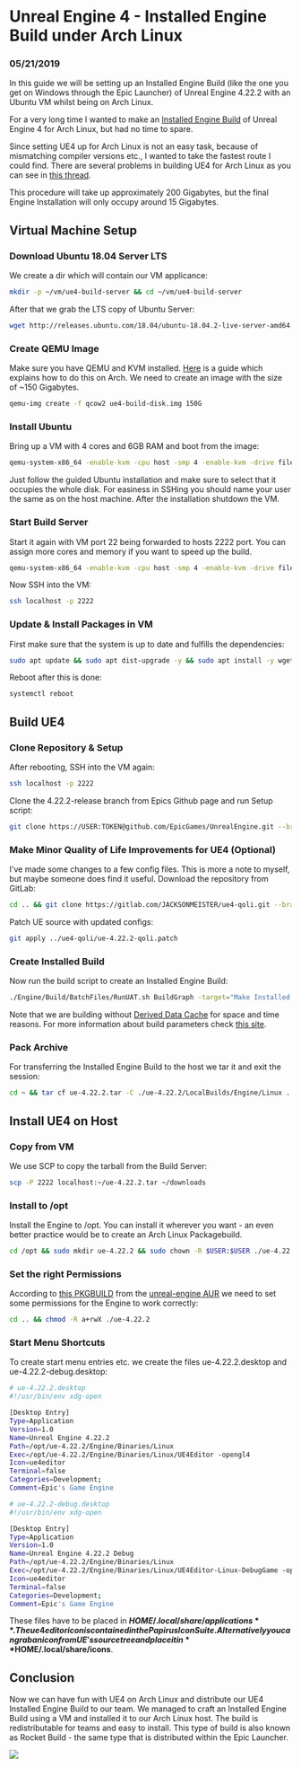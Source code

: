 # Unreal Engine 4 - Installed Engine Build under Arch Linux

### 05/21/2019

In this guide we will be setting up an Installed Engine Build (like the one you get on Windows through the Epic Launcher) of Unreal Engine 4.22.2 with an Ubuntu VM whilst being on Arch Linux.

For a very long time I wanted to make an [Installed Engine Build](https://docs.unrealengine.com/en-us/Programming/Deployment/UsinganInstalledBuild) of Unreal Engine 4 for Arch Linux, but had no time to spare.

Since setting UE4 up for Arch Linux is not an easy task, because of mismatching compiler versions etc., I wanted to take the fastest route I could find. There are several problems in building UE4 for Arch Linux as you can see in [this thread](https://aur.archlinux.org/packages/unreal-engine).

This procedure will take up approximately 200 Gigabytes, but the final Engine Installation will only occupy around 15 Gigabytes.

## [](#vm-setup)Virtual Machine Setup

### [](#download-ubuntu)Download Ubuntu 18.04 Server LTS

We create a dir which will contain our VM applicance:

```bash
mkdir -p ~/vm/ue4-build-server && cd ~/vm/ue4-build-server
```

After that we grab the LTS copy of Ubuntu Server:

```bash
wget http://releases.ubuntu.com/18.04/ubuntu-18.04.2-live-server-amd64.iso
```

### [](#create-qemu-image)Create QEMU Image

Make sure you have QEMU and KVM installed. [Here](https://wiki.archlinux.org/index.php/QEMU) is a guide which explains how to do this on Arch. We need to create an image with the size of ~150 Gigabytes.

```bash
qemu-img create -f qcow2 ue4-build-disk.img 150G
```

### [](#install-ubuntu)Install Ubuntu

Bring up a VM with 4 cores and 6GB RAM and boot from the image:

```bash
qemu-system-x86_64 -enable-kvm -cpu host -smp 4 -enable-kvm -drive file=./ue4-build-disk.img,if=virtio -net nic -net user -m 6G -cdrom ./ubuntu-18.04.2-live-server-amd64.iso -boot d
```

Just follow the guided Ubuntu installation and make sure to select that it occupies the whole disk. For easiness in SSHing you should name your user the same as on the host machine.
After the installation shutdown the VM.

### [](#start-vm)Start Build Server

Start it again with VM port 22 being forwarded to hosts 2222 port.
You can assign more cores and memory if you want to speed up the build.

```bash
qemu-system-x86_64 -enable-kvm -cpu host -smp 4 -enable-kvm -drive file=./ue4-build-disk.img,if=virtio -m 6G -net nic -net user,hostfwd=tcp::2222-:22
```

Now SSH into the VM:

```bash
ssh localhost -p 2222
```

### [](#install-packages)Update & Install Packages in VM

First make sure that the system is up to date and fulfills the dependencies:

```bash
sudo apt update && sudo apt dist-upgrade -y && sudo apt install -y wget curl build-essential python xdg-utils
```

Reboot after this is done:

```bash
systemctl reboot
```

## [](#build-ue4)Build UE4

### [](#clone-repo-setup)Clone Repository & Setup

After rebooting, SSH into the VM again:

```bash
ssh localhost -p 2222
```

Clone the 4.22.2-release branch from Epics Github page and run Setup script:

```bash
git clone https://USER:TOKEN@github.com/EpicGames/UnrealEngine.git --branch 4.22.2-release --single-branch ue-4.22.2 && cd ./ue-4.22.2 && ./Setup.sh
```

### [](#minor-qoli)Make Minor Quality of Life Improvements for UE4 (Optional)

I've made some changes to a few config files. This is more a note to myself, but maybe someone does find it useful.
Download the repository from GitLab:

```bash
cd .. && git clone https://gitlab.com/JACKSONMEISTER/ue4-qoli.git --branch 4.22.2 --single-branch && cd ./ue-4.22.2
```

Patch UE source with updated configs:

```bash
git apply ../ue4-qoli/ue-4.22.2-qoli.patch
```

### [](#create-installed-build)Create Installed Build

Now run the build script to create an Installed Engine Build:

```bash
./Engine/Build/BatchFiles/RunUAT.sh BuildGraph -target="Make Installed Build Linux" -script=./Engine/Build/InstalledEngineBuild.xml -set:HostPlatformOnly=true -set:WithDDC=false -clean
```

Note that we are building without [Derived Data Cache](https://docs.unrealengine.com/en-us/Engine/Basics/DerivedDataCache) for space and time reasons. For more information about build parameters check [this site](https://docs.unrealengine.com/en-us/Programming/Deployment/UsinganInstalledBuild).

### [](#pack-archive)Pack Archive

For transferring the Installed Engine Build to the host we tar it and exit the session:

```bash
cd ~ && tar cf ue-4.22.2.tar -C ./ue-4.22.2/LocalBuilds/Engine/Linux . && exit
```

## [](#install-ue4)Install UE4 on Host

### [](#copy-from-vm)Copy from VM

We use SCP to copy the tarball from the Build Server:

```bash
scp -P 2222 localhost:~/ue-4.22.2.tar ~/downloads
```

### [](#install-opt)Install to /opt

Install the Engine to /opt. You can install it wherever you want - an even better practice would be to create an Arch Linux Packagebuild.

```bash
cd /opt && sudo mkdir ue-4.22.2 && sudo chown -R $USER:$USER ./ue-4.22.2 && cd ./ue-4.22.2 && tar xf ~/downloads/ue-4.22.2.tar
```

### [](#set-permissions)Set the right Permissions

According to [this PKGBUILD](https://aur.archlinux.org/cgit/aur.git/tree/PKGBUILD?h=unreal-engine) from the [unreal-engine AUR](https://aur.archlinux.org/packages/unreal-engine/) we need to set some permissions for the Engine to work correctly:

```bash
cd .. && chmod -R a+rwX ./ue-4.22.2
```

### [](#start-menu-shortcuts)Start Menu Shortcuts

To create start menu entries etc. we create the files ue-4.22.2.desktop and ue-4.22.2-debug.desktop:

```bash
# ue-4.22.2.desktop
#!/usr/bin/env xdg-open

[Desktop Entry]
Type=Application
Version=1.0
Name=Unreal Engine 4.22.2
Path=/opt/ue-4.22.2/Engine/Binaries/Linux
Exec=/opt/ue-4.22.2/Engine/Binaries/Linux/UE4Editor -opengl4
Icon=ue4editor
Terminal=false
Categories=Development;
Comment=Epic's Game Engine
```

```bash
# ue-4.22.2-debug.desktop
#!/usr/bin/env xdg-open

[Desktop Entry]
Type=Application
Version=1.0
Name=Unreal Engine 4.22.2 Debug
Path=/opt/ue-4.22.2/Engine/Binaries/Linux
Exec=/opt/ue-4.22.2/Engine/Binaries/Linux/UE4Editor-Linux-DebugGame -opengl4 -debug
Icon=ue4editor
Terminal=false
Categories=Development;
Comment=Epic's Game Engine
```

These files have to be placed in **$HOME/.local/share/applications**. The ue4editor icon is contained in the Papirus Icon Suite. Alternatively you can grab an icon from UE's source tree and place it in **$HOME/.local/share/icons**.

## [](#conclusion) Conclusion

Now we can have fun with UE4 on Arch Linux and distribute our UE4 Installed Engine Build to our team.
We managed to craft an Installed Engine Build using a VM and installed it to our Arch Linux host.
The build is redistributable for teams and easy to install. This type of build is also known as Rocket Build - the same type that is distributed within the Epic Launcher.

![](..assets/ue4-desktop.png)
